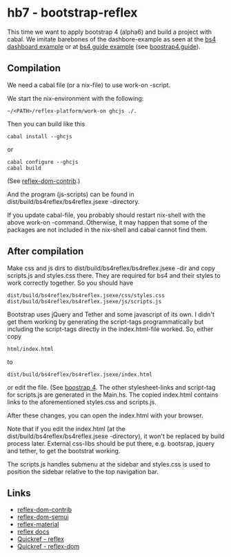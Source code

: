 
# hb7 - bootstrap-reflex

This time we want to apply bootstrap 4 (alpha6) and build a project 
with cabal. We imitate barebones of the dashbore-example as seen at
the [bs4 dashboard example](https://v4-alpha.getbootstrap.com/examples/dashboard/) 
or at [bs4 guide example](https://www.codeply.com/go/KrUO8QpyXP/bootstrap-4-dashboard)
(see [boostrap4.guide](http://bootstrap4.guide/examples.html)).



## Compilation

We need a cabal file (or a nix-file) to use work-on -script.

We start the nix-environment with the following:
```
~/<PATH>/reflex-platform/work-on ghcjs ./.
```

Then you can build like this

```
cabal install --ghcjs
```

or

```
cabal configure --ghcjs
cabal build
```

(See [reflex-dom-contrib](https://github.com/reflex-frp/reflex-dom-contrib).)


And the program (js-scripts) can be found in
dist/build/bs4reflex/bs4reflex.jsexe -directory.

If you update cabal-file, you probably should restart nix-shell with
the above work-on -command.  Otherwise, it may happen that some of the
packages are not included in the nix-shell and cabal cannot find them.



## After compilation

Make css and js dirs to dist/build/bs4reflex/bs4reflex.jsexe -dir and
copy scripts.js and styles.css there.  They are required for bs4 and
their styles to work correctly together. So you should have
```
dist/build/bs4reflex/bs4reflex.jsexe/css/styles.css
dist/build/bs4reflex/bs4reflex.jsexe/js/scripts.js
```

Bootstrap uses jQuery and Tether and some javascript of its own. I didn't 
get them working by generating the script-tags programmatically but including 
the script-tags directly in the index.html-file worked. So, either copy 
```
html/index.html 
```
to 
```
dist/build/bs4reflex/bs4reflex.jsexe/index.html
```
or edit the file. (See [boostrap 4](https://v4-alpha.getbootstrap.com/). 
The other stylesheet-links
and script-tag for scripts.js are generated in the Main.hs.  The
copied index.html contains links to the aforementioned styles.css and
scripts.js.

After these changes, you can open the index.html with your browser.

Note that if you edit the index.html (at the
dist/build/bs4reflex/bs4reflex.jsexe -directory), it won't be replaced
by build process later. External css-libs should be put there, e.g.
bootsrap, jquery and tether, to get the bootstrat working.

The scripts.js handles submenu at the sidebar and styles.css is used to
position the sidebar relative to the top navigation bar.


## Links

  - [reflex-dom-contrib](https://github.com/reflex-frp/reflex-dom-contrib)
  - [reflex-dom-semui](https://github.com/reflex-frp/reflex-dom-semui)
  - [reflex-material](https://github.com/alasconnect/reflex-material)
  - [reflex docs](http://docs.reflex-frp.org/en/latest/)
  - [Quickref - reflex](https://github.com/reflex-frp/reflex/blob/develop/Quickref.md)
  - [Quickref - reflex-dom](https://github.com/reflex-frp/reflex-dom/blob/develop/Quickref.md)

